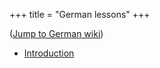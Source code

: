 +++
title = "German lessons"
+++

([Jump to German wiki](/de/Deutsch_Lektion))

  - [Introduction](/de/Einf%C3%BChrung)
